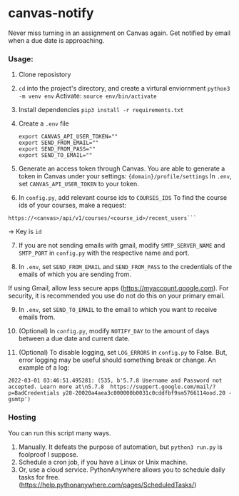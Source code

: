 # canvas-notify

Never miss turning in an assignment on Canvas again. Get notified by email when a due date is approaching.

### Usage:

1. Clone reposistory

2. `cd` into the project's directory, and create a virtural enviornment
   `python3 -m venv env`
   Activate: `source env/bin/activate`

3. Install dependencies
   `pip3 install -r requirements.txt`

4. Create a `.env` file

   ```
   export CANVAS_API_USER_TOKEN=""
   export SEND_FROM_EMAIL=""
   export SEND_FROM_PASS=""
   export SEND_TO_EMAIL=""
   ```

5. Generate an access token through Canvas. You are able to generate a token in Canvas under your settings: `{domain}/profile/settings`
   In `.env`, set `CANVAS_API_USER_TOKEN` to your token.

6. In `config.py`, add relevant course ids to `COURSES_IDS`
   To find the course ids of your courses, make a request:

````curl -H 'Authorization: Bearer <token>' \
https://<canvas>/api/v1/courses/<course_id>/recent_users```
````

-> Key is `id`

7. If you are not sending emails with gmail, modify `SMTP_SERVER_NAME` and `SMTP_PORT` in `config.py` with the respective name and port.

8. In `.env`, set `SEND_FROM_EMAIL` and `SEND_FROM_PASS` to the credentials of the emails of which you are sending from.

If using Gmail, allow less secure apps (https://myaccount.google.com). For security, it is recommended you use do not do this on your primary email.

9. In `.env`, set `SEND_TO_EMAIL` to the email to which you want to receive emails from.

10. (Optional) In `config.py`, modify `NOTIFY_DAY` to the amount of days between a due date and current date.

11. (Optional) To disable logging, set `LOG_ERRORS` in `config.py` to False. But, error logging may be useful should something break or change. An example of a log:

```
2022-03-01 03:46:51.495281: (535, b'5.7.8 Username and Password not accepted. Learn more at\n5.7.8  https://support.google.com/mail/?p=BadCredentials y28-20020a4aea3c000000b0031c0cddfbf9sm5766114ood.20 - gsmtp')
```

### Hosting

You can run this script many ways.

1. Manually. It defeats the purpose of automation, but `python3 run.py` is foolproof I suppose.
2. Schedule a cron job, if you have a Linux or Unix machine.
3. Or, use a cloud service. PythonAnywhere allows you to schedule daily tasks for free. (https://help.pythonanywhere.com/pages/ScheduledTasks/)
